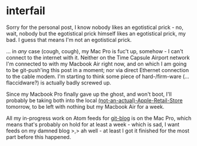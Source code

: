 interfail
=========

Sorry for the personal post, I know nobody likes an egotistical prick - no, wait, nobody but the egotistical prick himself likes an egotistical prick, my bad. I guess that means I'm not an egotistical prick.

... in *any* case (cough, cough), my Mac Pro is fuc't up, somehow - I can't connect to the internet with it. Neither on the Time Capsule Airport network I'm connected to with my Macbook Air right now, and on which I am going to be git-push'ing this post in a moment; nor via direct Ethernet connection to the cable modem. I'm starting to think some piece of hard-/firm-ware (... flaccidware?) is actually badly screwed up.

Since my Macbook Pro finally gave up the ghost, and won't boot, I'll probably be taking both into the local [(not-an-actual)-Apple-Retail-Store](http://akmacstore.com "Alaska's 'Mac Store'") tomorrow, to be left with nothing but my Macbook Air for a week.

All my in-progress work on Atom feeds for [git-blog](http://github.com/elliottcable/git-blog "elliottcable's git-blog on GitHub") is on the Mac Pro, which means that's probably on hold for at least a week - which is sad, I want feeds on my damned blog >,> ah well - at least I got it finished for the most part before this happened.